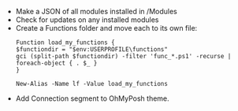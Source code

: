 - Make a JSON of all modules installed in /Modules
- Check for updates on any installed modules
- Create a Functions folder and move each to its own file: 
	```
	Function load_my_functions {
	$functiondir = "$env:USERPROFILE\functions" 
	gci (split-path $functiondir) -filter 'func_*.ps1' -recurse | foreach-object { . $_ }
	}

	New-Alias -Name lf -Value load_my_functions
	```
- Add Connection segment to OhMyPosh theme.